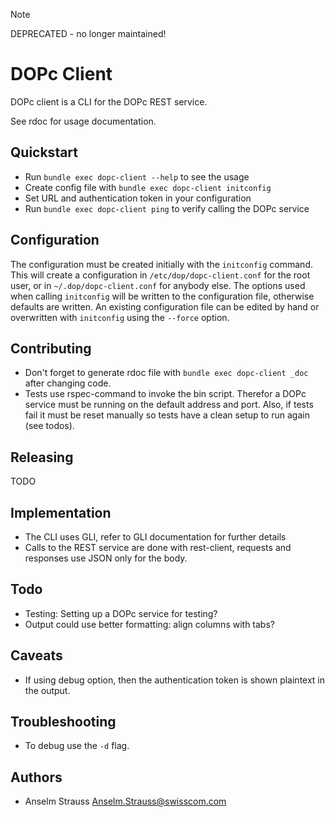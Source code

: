 > [!NOTE]
> DEPRECATED - no longer maintained!

# DOPc Client

DOPc client is a CLI for the DOPc REST service.

See rdoc for usage documentation.

## Quickstart

* Run `bundle exec dopc-client --help` to see the usage
* Create config file with `bundle exec dopc-client initconfig`
* Set URL and authentication token in your configuration
* Run `bundle exec dopc-client ping` to verify calling the DOPc service

## Configuration

The configuration must be created initially with the `initconfig` command. This
will create a configuration in `/etc/dop/dopc-client.conf` for the root user,
or in `~/.dop/dopc-client.conf` for anybody else. The options used when calling
`initconfig` will be written to the configuration file, otherwise defaults are
written. An existing configuration file can be edited by hand or overwritten
with `initconfig` using the `--force` option.

## Contributing

* Don't forget to generate rdoc file with `bundle exec dopc-client _doc`
  after changing code.
* Tests use rspec-command to invoke the bin script. Therefor a DOPc service
  must be running on the default address and port. Also, if tests fail it must
  be reset manually so tests have a clean setup to run again (see todos).

## Releasing

TODO

## Implementation

* The CLI uses GLI, refer to GLI documentation for further details
* Calls to the REST service are done with rest-client, requests and responses
  use JSON only for the body.

## Todo

* Testing: Setting up a DOPc service for testing?
* Output could use better formatting: align columns with tabs?

## Caveats

* If using debug option, then the authentication token is shown plaintext in
  the output.

## Troubleshooting

* To debug use the `-d` flag.

## Authors

* Anselm Strauss <Anselm.Strauss@swisscom.com>
